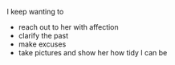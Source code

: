 I keep wanting to

- reach out to her with affection
- clarify the past
- make excuses
- take pictures and show her how tidy I can be


